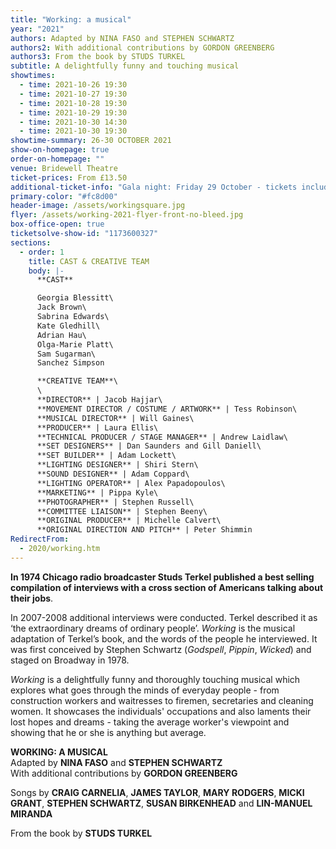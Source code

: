 ```yaml
---
title: "Working: a musical"
year: "2021"
authors: Adapted by NINA FASO and STEPHEN SCHWARTZ
authors2: With additional contributions by GORDON GREENBERG
authors3: From the book by STUDS TURKEL
subtitle: A delightfully funny and touching musical
showtimes:
  - time: 2021-10-26 19:30
  - time: 2021-10-27 19:30
  - time: 2021-10-28 19:30
  - time: 2021-10-29 19:30
  - time: 2021-10-30 14:30
  - time: 2021-10-30 19:30
showtime-summary: 26-30 OCTOBER 2021
show-on-homepage: true
order-on-homepage: ""
venue: Bridewell Theatre
ticket-prices: From £13.50
additional-ticket-info: "Gala night: Friday 29 October - tickets include a drink and programme"
primary-color: "#fc8d00"
header-image: /assets/workingsquare.jpg
flyer: /assets/working-2021-flyer-front-no-bleed.jpg
box-office-open: true
ticketsolve-show-id: "1173600327"
sections:
  - order: 1
    title: CAST & CREATIVE TEAM
    body: |-
      **CAST**

      Georgia Blessitt\
      Jack Brown\
      Sabrina Edwards\
      Kate Gledhill\
      Adrian Hau\
      Olga-Marie Platt\
      Sam Sugarman\
      Sanchez Simpson

      **CREATIVE TEAM**\
      \
      **DIRECTOR** | Jacob Hajjar\
      **MOVEMENT DIRECTOR / COSTUME / ARTWORK** | Tess Robinson\
      **MUSICAL DIRECTOR** | Will Gaines\
      **PRODUCER** | Laura Ellis\
      **TECHNICAL PRODUCER / STAGE MANAGER** | Andrew Laidlaw\
      **SET DESIGNERS** | Dan Saunders and Gill Daniell\
      **SET BUILDER** | Adam Lockett\
      **LIGHTING DESIGNER** | Shiri Stern\
      **SOUND DESIGNER** | Adam Coppard\
      **LIGHTING OPERATOR** | Alex Papadopoulos\
      **MARKETING** | Pippa Kyle\
      **PHOTOGRAPHER** | Stephen Russell\
      **COMMITTEE LIAISON** | Stephen Beeny\
      **ORIGINAL PRODUCER** | Michelle Calvert\
      **ORIGINAL DIRECTION AND PITCH** | Peter Shimmin
RedirectFrom:
  - 2020/working.htm
---
```

**In 1974 Chicago radio broadcaster Studs Terkel published a best selling compilation of interviews with a cross section of Americans talking about their jobs**.

In 2007-2008 additional interviews were conducted. Terkel described it as ‘the extraordinary dreams of ordinary people’. *Working* is the musical adaptation of Terkel’s book, and the words of the people he interviewed. It was first conceived by Stephen Schwartz (*Godspell*, *Pippin*, *Wicked*) and staged on Broadway in 1978.

*Working* is a delightfully funny and thoroughly touching musical which explores what goes through the minds of everyday people - from construction workers and waitresses to firemen, secretaries and cleaning women. It showcases the individuals' occupations and also laments their lost hopes and dreams - taking the average worker's viewpoint and showing that he or she is anything but average.

**WORKING: A MUSICAL**\
Adapted by **NINA FASO** and **STEPHEN SCHWARTZ**\
With additional contributions by **GORDON GREENBERG**

Songs by **CRAIG CARNELIA**, **JAMES TAYLOR**, **MARY RODGERS**, **MICKI GRANT**, **STEPHEN SCHWARTZ**, **SUSAN BIRKENHEAD** and **LIN-MANUEL MIRANDA**

From the book by **STUDS TURKEL**